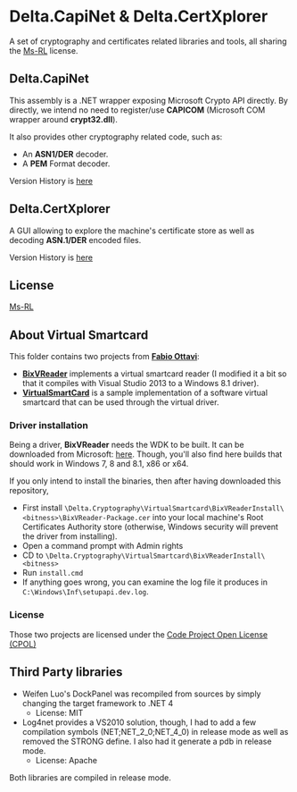 # Delta.CapiNet & Delta.CertXplorer

A set of cryptography and certificates related libraries and tools, all sharing the [Ms-RL][msrl] license.

## Delta.CapiNet

This assembly is a .NET wrapper exposing Microsoft Crypto API directly.
By directly, we intend no need to register/use **CAPICOM** (Microsoft COM wrapper around **crypt32.dll**).

It also provides other cryptography related code, such as:

* An **ASN1/DER** decoder.
* A **PEM** Format decoder.

Version History is [here](capinet-history.md)

## Delta.CertXplorer

A GUI allowing to explore the machine's certificate store as well as decoding **ASN.1/DER** encoded files.

Version History is [here](history.md)

## License

[Ms-RL][msrl]

## About Virtual Smartcard

This folder contains two projects from [**Fabio Ottavi**](http://www.codeproject.com/script/Membership/View.aspx?mid=17858):

* [**BixVReader**](http://www.codeproject.com/Articles/134010/An-UMDF-Driver-for-a-Virtual-Smart-Card-Reader) implements a virtual smartcard reader (I modified it a bit so that it compiles with Visual Studio 2013 to a Windows 8.1 driver).
* [**VirtualSmartCard**](http://www.codeproject.com/Articles/623200/A-Virtual-ISO-SmartCard) is a sample implementation of a software virtual smartcard that can be used through the virtual driver.

### Driver installation

Being a driver, **BixVReader** needs the WDK to be built. It can be downloaded from Microsoft: [here](http://msdn.microsoft.com/en-us/windows/hardware/gg454513.aspx). Though, you'll also find here builds that should work in Windows 7, 8 and 8.1, x86 or x64.

If you only intend to install the binaries, then after having downloaded this repository,

* First install `\Delta.Cryptography\VirtualSmartcard\BixVReaderInstall\<bitness>\BixVReader-Package.cer` into your local machine's Root Certificates Authority store (otherwise, Windows security will prevent the driver from installing).
* Open a command prompt with Admin rights
* CD to `\Delta.Cryptography\VirtualSmartcard\BixVReaderInstall\<bitness>`
* Run `install.cmd`
* If anything goes wrong, you can examine the log file it produces in `C:\Windows\Inf\setupapi.dev.log`. 

### License

Those two projects are licensed under the [Code Project Open License (CPOL)](http://www.codeproject.com/info/cpol10.aspx)

## Third Party libraries

* Weifen Luo's DockPanel was recompiled from sources by simply changing the target framework to .NET 4
  * License: MIT
* Log4net provides a VS2010 solution, though, I had to add a few compilation symbols (NET;NET_2_0;NET_4_0) in release mode as well as removed the STRONG define. I also had it generate a pdb in release mode.
  * License: Apache
  
Both libraries are compiled in release mode.

[msrl]: License.md "MS-RL License"
